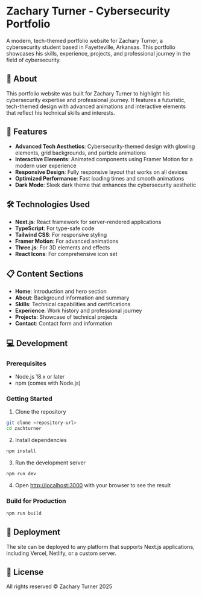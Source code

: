 # Zachary Turner - Cybersecurity Portfolio

A modern, tech-themed portfolio website for Zachary Turner, a cybersecurity student based in Fayetteville, Arkansas. This portfolio showcases his skills, experience, projects, and professional journey in the field of cybersecurity.

## 🔐 About

This portfolio website was built for Zachary Turner to highlight his cybersecurity expertise and professional journey. It features a futuristic, tech-themed design with advanced animations and interactive elements that reflect his technical skills and interests.

## 🚀 Features

- **Advanced Tech Aesthetics**: Cybersecurity-themed design with glowing elements, grid backgrounds, and particle animations
- **Interactive Elements**: Animated components using Framer Motion for a modern user experience
- **Responsive Design**: Fully responsive layout that works on all devices
- **Optimized Performance**: Fast loading times and smooth animations
- **Dark Mode**: Sleek dark theme that enhances the cybersecurity aesthetic

## 🛠️ Technologies Used

- **Next.js**: React framework for server-rendered applications
- **TypeScript**: For type-safe code
- **Tailwind CSS**: For responsive styling
- **Framer Motion**: For advanced animations
- **Three.js**: For 3D elements and effects
- **React Icons**: For comprehensive icon set

## 📋 Content Sections

- **Home**: Introduction and hero section
- **About**: Background information and summary
- **Skills**: Technical capabilities and certifications
- **Experience**: Work history and professional journey
- **Projects**: Showcase of technical projects
- **Contact**: Contact form and information

## 💻 Development

### Prerequisites

- Node.js 18.x or later
- npm (comes with Node.js)

### Getting Started

1. Clone the repository

```bash
git clone <repository-url>
cd zachturner
```

2. Install dependencies

```bash
npm install
```

3. Run the development server

```bash
npm run dev
```

4. Open [http://localhost:3000](http://localhost:3000) with your browser to see the result

### Build for Production

```bash
npm run build
```

## 🔗 Deployment

The site can be deployed to any platform that supports Next.js applications, including Vercel, Netlify, or a custom server.

## 📄 License

All rights reserved © Zachary Turner 2025
